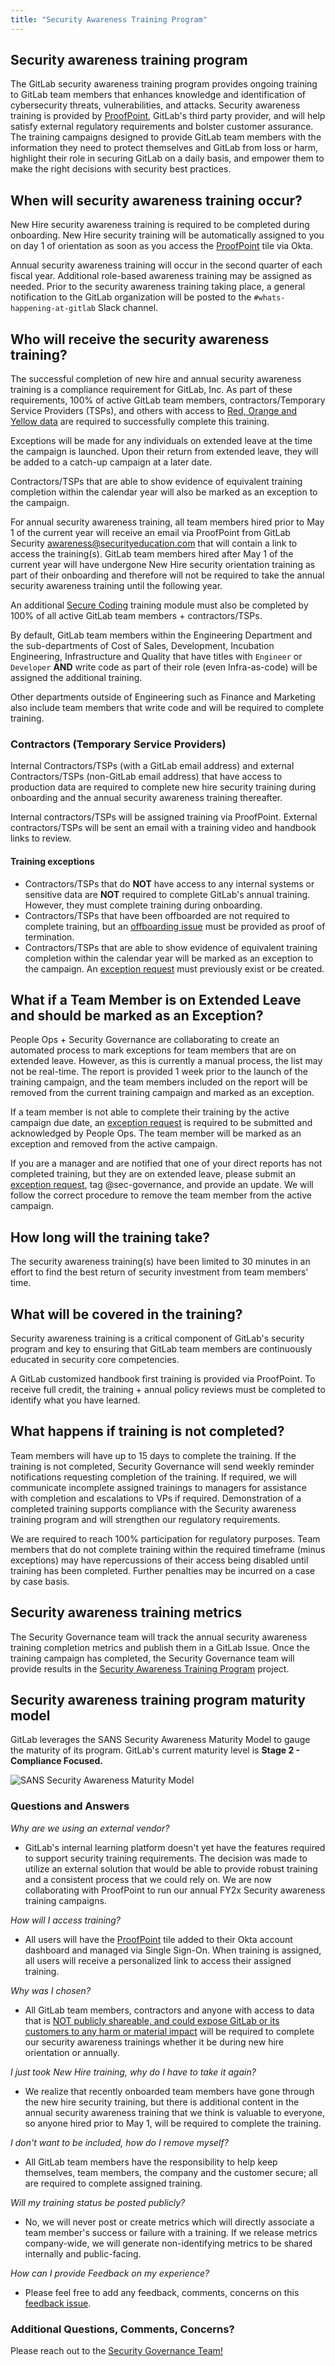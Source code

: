 ```yaml
---
title: "Security Awareness Training Program"
---
```


## Security awareness training program

The GitLab security awareness training program provides ongoing training to GitLab team members that enhances knowledge and identification of cybersecurity threats, vulnerabilities, and attacks. Security awareness training is provided by [ProofPoint](https://gitlab.ws01-securityeducation.com/), GitLab's third party provider, and will help satisfy external regulatory requirements and bolster customer assurance. The training campaigns designed to provide GitLab team members with the information they need to protect themselves and GitLab from loss or harm, highlight their role in securing GitLab on a daily basis, and empower them to make the right decisions with security best practices.

## When will security awareness training occur?

New Hire security awareness training is required to be completed during onboarding. New Hire security training will be automatically assigned to you on day 1 of orientation as soon as you access the [ProofPoint](https://gitlab.ws01-securityeducation.com/) tile via Okta.

Annual security awareness training will occur in the second quarter of each fiscal year. Additional role-based awareness training may be assigned as needed. Prior to the security awareness training taking place, a general notification to the GitLab organization will be posted to the `#whats-happening-at-gitlab` Slack channel.

## Who will receive the security awareness training?

The successful completion of new hire and annual security awareness training is a compliance requirement for GitLab, Inc. As part of these requirements, 100% of active GitLab team members, contractors/Temporary Service Providers (TSPs), and others with access to [Red, Orange and Yellow data](/handbook/security/data-classification-standard/#data-classification-levels) are required to successfully complete this training.

Exceptions will be made for any individuals on extended leave at the time the campaign is launched. Upon their return from extended leave, they will be added to a catch-up campaign at a later date.

Contractors/TSPs that are able to show evidence of equivalent training completion within the calendar year will also be marked as an exception to the campaign.

For annual security awareness training, all team members hired prior to May 1 of the current year will receive an email via ProofPoint from GitLab Security <awareness@securityeducation.com> that will contain a link to access the training(s). GitLab team members hired after May 1 of the current year will have undergone New Hire security orientation training as part of their onboarding and therefore will not be required to take the annual security awareness training until the following year.

An additional [Secure Coding](/handbook/security/secure-coding-training/) training module must also be completed by 100% of all active GitLab team members + contractors/TSPs.

By default, GitLab team members within the Engineering Department and the sub-departments of Cost of Sales, Development, Incubation Engineering, Infrastructure and Quality that have titles with `Engineer` or `Developer` **AND** write code as part of their role (even Infra-as-code) will be assigned the additional training.

Other departments outside of Engineering such as Finance and Marketing also include team members that write code and will be required to complete training.

### Contractors (Temporary Service Providers)

Internal Contractors/TSPs (with a GitLab email address) and external Contractors/TSPs (non-GitLab email address) that have access to production data are required to complete new hire security training during onboarding and the annual security awareness training thereafter.

Internal contractors/TSPs will be assigned training via ProofPoint. External contractors/TSPs will be sent an email with a training video and handbook links to review.

#### Training exceptions

- Contractors/TSPs that do **NOT** have access to any internal systems or sensitive data are **NOT** required to complete GitLab's annual training. However, they must complete training during onboarding.
- Contractors/TSPs that have been offboarded are not required to complete training, but an [offboarding issue](https://gitlab.com/gitlab-com/temporary-service-providers/lifecycle/-/issues) must be provided as proof of termination.
- Contractors/TSPs that are able to show evidence of equivalent training completion within the calendar year will be marked as an exception to the campaign.  An [exception request](https://gitlab.com/gitlab-com/gl-security/security-assurance/security-compliance-commercial-and-dedicated/sec-compliance/exceptions/-/issues) must previously exist or be created.

## What if a Team Member is on Extended Leave and should be marked as an Exception?

People Ops + Security Governance are collaborating to create an automated process to mark exceptions for team members that are on extended leave. However, as this is currently a manual process, the list may not be real-time. The report is provided 1 week prior to the launch of the training campaign, and the team members included on the report will be removed from the current training campaign and marked as an exception.

If a team member is not able to complete their training by the active campaign due date, an [exception request](https://gitlab.com/gitlab-com/gl-security/security-assurance/security-compliance-commercial-and-dedicated/sec-compliance/exceptions/-/issues) is required to be submitted and acknowledged by People Ops. The team member will be marked as an exception and removed from the active campaign.

If you are a manager and are notified that one of your direct reports has not completed training, but they are on extended leave, please submit an [exception request](https://gitlab.com/gitlab-com/gl-security/security-assurance/security-compliance-commercial-and-dedicated/sec-compliance/exceptions/-/issues), tag @sec-governance, and provide an update. We will follow the correct procedure to remove the team member from the active campaign.

## How long will the training take?

The security awareness training(s) have been limited to 30 minutes in an effort to find the best return of security investment from team members' time.

## What will be covered in the training?

Security awareness training is a critical component of GitLab's security program and key to ensuring that GitLab team members are continuously educated in security core competencies.

A GitLab customized handbook first training is provided via ProofPoint. To receive full credit, the training + annual policy reviews must be completed to identify what you have learned.

## What happens if training is not completed?

Team members will have up to 15 days to complete the training. If the training is not completed, Security Governance will send weekly reminder notifications requesting completion of the training.
If required, we will communicate incomplete assigned trainings to managers for assistance with completion and escalations to VPs if required. Demonstration of a completed training supports compliance with the Security awareness training program and will strengthen our regulatory requirements.

We are required to reach 100% participation for regulatory purposes. Team members that do not complete training within the required timeframe (minus exceptions) may have repercussions of their access being disabled until training has been completed. Further penalties may be incurred on a case by case basis.

## Security awareness training metrics

The Security Governance team will track the annual security awareness training completion metrics and publish them in a GitLab Issue. Once the training campaign has completed, the Security Governance team will provide results in the [Security Awareness Training Program](https://gitlab.com/gitlab-com/gl-security/security-assurance/governance/security-awareness-training) project.

## Security awareness training program maturity model

GitLab leverages the SANS Security Awareness Maturity Model to gauge the maturity of its program. GitLab's current maturity level is **Stage 2 - Compliance Focused.**

![SANS Security Awareness Maturity Model](/images/security/security-assurance/sansmaturitymodel.png "SANS Security Awareness Maturity Model")

### Questions and Answers

*Why are we using an external vendor?*

- GitLab's internal learning platform doesn't yet have the features required to support security training requirements. The decision was made to utilize an external solution that would be able to provide robust training and a consistent process that we could rely on. We are now collaborating with ProofPoint to run our annual FY2x Security awareness training campaigns.

*How will I access training?*

- All users will have the [ProofPoint](https://gitlab.ws01-securityeducation.com/) tile added to their Okta account dashboard and managed via Single Sign-On.  When training is assigned, all users will receive a personalized link to access their assigned training.

*Why was I chosen?*

- All GitLab team members, contractors and anyone with access to data that is [NOT publicly shareable, and could expose GitLab or its customers to any harm or material impact](/handbook/security/data-classification-standard/#data-classification-levels) will be required to complete our security awareness trainings whether it be during new hire orientation or annually.

*I just took New Hire training, why do I have to take it again?*

- We realize that recently onboarded team members have gone through the new hire security training, but there is additional content in the annual security awareness training that we think is valuable to everyone, so anyone hired prior to May 1, will be required to complete the training.

*I don't want to be included, how do I remove myself?*

- All GitLab team members have the responsibility to help keep themselves, team members, the company and the customer secure; all are required to complete assigned training.

*Will my training status be posted publicly?*

- No, we will never post or create metrics which will directly associate a team member's success or failure with a training. If we release metrics company-wide, we will generate non-identifying metrics to be shared internally and public-facing.

*How can I provide Feedback on my experience?*

- Please feel free to add any feedback, comments, concerns on this [feedback issue](https://gitlab.com/gitlab-com/gl-security/security-assurance/governance/security-awareness-training/security-awareness-training-program/-/issues/16).

### Additional Questions, Comments, Concerns?

Please reach out to the [Security Governance Team!](/handbook/security/security-assurance/governance/)
